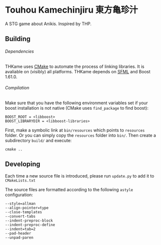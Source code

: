 # Touhou Kamechinjiru 東方亀珍汁

A STG game about Anikis. Inspired by THP.

## Building

###### Dependencies
THKame uses [CMake](https://cmake.org/) to automate the process of linking
libraries. It is avaliable on (visibly) all platforms.
THKame depends on [SFML](https://github.com/SFML/SFML) and Boost 1.61.0.

###### Compilation
Make sure that you have the following environment variables set if your boost
installation is not native (CMake uses `find_package` to find boost):
```
BOOST_ROOT = <libboost>
BOOST_LIBRARYDIR = <libboost-libraries>
```
First, make a symbolic link at `bin/resources` which points to `resources`
folder. Or you can simply copy the `resources` folder into `bin/`. Then create
a subdirectory `build/` and execute:
```
cmake ..
```

## Developing

Each time a new source file is introduced, please run `update.py` to add it to
`CMakeLists.txt`

The source files are formatted according to the following `astyle`
configuration:
```
--style=allman
--align-pointer=type	
--close-templates
--convert-tabs
--indent-preproc-block
--indent-preproc-define
--indent=tab=2
--pad-header
--unpad-paren
```

